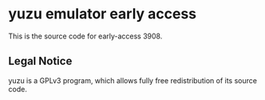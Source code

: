 yuzu emulator early access
=============

This is the source code for early-access 3908.

## Legal Notice

yuzu is a GPLv3 program, which allows fully free redistribution of its source code.